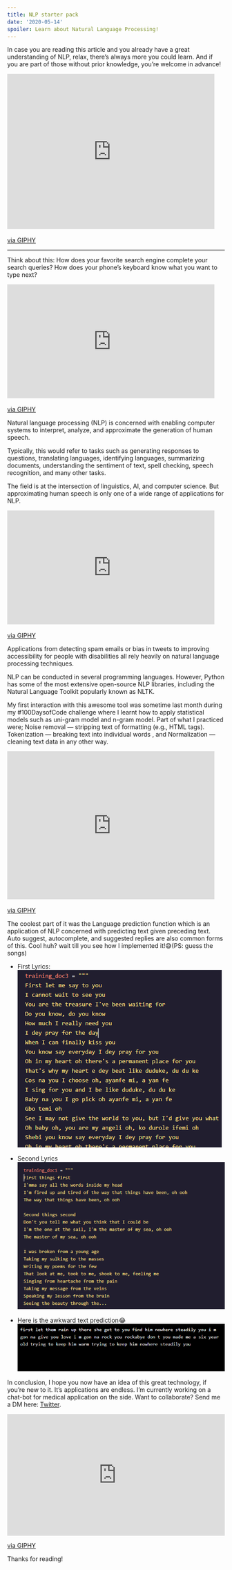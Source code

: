 ```yaml
---
title: NLP starter pack
date: '2020-05-14'
spoiler: Learn about Natural Language Processing!
---
```


In case you are reading this article and you already have a great understanding of NLP, relax, there’s always more you could learn. 
And if you are part of those without prior knowledge, you’re welcome in advance!

<iframe src="https://giphy.com/embed/Y3kr5FT7Q2NMHN7dkV" width="480" height="360" frameBorder="0" class="giphy-embed" allowFullScreen></iframe><p><a href="https://giphy.com/gifs/fun-slipknot-corey-taylor-Y3kr5FT7Q2NMHN7dkV">via GIPHY</a></p>


---

Think about this:
How does your favorite search engine complete your search queries? How does your phone’s keyboard know what you want to type next?

<iframe src="https://giphy.com/embed/d3mlE7uhX8KFgEmY" width="480" height="264" frameBorder="0" class="giphy-embed" allowFullScreen></iframe><p><a href="https://giphy.com/gifs/culture--think-hmm-d3mlE7uhX8KFgEmY">via GIPHY</a></p>


Natural language processing (NLP) is concerned with enabling computer systems to interpret, analyze, and approximate the generation of human speech. 

Typically, this would refer to tasks such as generating responses to questions, translating languages, identifying languages, summarizing documents, understanding the sentiment of text, spell checking, speech recognition, and many other tasks.

The field is at the intersection of linguistics, AI, and computer science. But approximating human speech is only one of a wide range of applications for NLP. 

<iframe src="https://giphy.com/embed/l4pTsNgkamxfk2ZLq" width="480" height="264" frameBorder="0" class="giphy-embed" allowFullScreen></iframe><p><a href="https://giphy.com/gifs/therundownbet-funny-comedy-l4pTsNgkamxfk2ZLq">via GIPHY</a></p>

Applications from detecting spam emails or bias in tweets to improving accessibility for people with disabilities all rely heavily on natural language processing techniques.

NLP can be conducted in several programming languages. However, Python has some of the most extensive open-source NLP libraries, including the Natural Language Toolkit popularly known as NLTK.

My first interaction with this awesome tool was sometime last month during my #100DaysofCode challenge where I learnt how to apply statistical models such as uni-gram model and n-gram model. Part of what I practiced were; Noise removal — stripping text of formatting (e.g., HTML tags). Tokenization — breaking text into individual words , and Normalization — cleaning text data in any other way.

<iframe src="https://giphy.com/embed/mXuPwCWpd2WLV5WCSQ" width="480" height="343" frameBorder="0" class="giphy-embed" allowFullScreen></iframe><p><a href="https://giphy.com/gifs/siliconvalleyhbo-hbo-nod-silicon-valley-mXuPwCWpd2WLV5WCSQ">via GIPHY</a></p>

The coolest part of it was the Language prediction function which is an application of NLP concerned with predicting text given preceding text. Auto suggest, autocomplete, and suggested replies are also common forms of this. Cool huh? wait till you see how I implemented it!😅(PS: guess the songs)

* First Lyrics:
![Pic one](./12-5-20(2).PNG)
* Second Lyrics
![Pic two](./12-5-20(4).PNG)

* Here is the awkward text prediction😂
![Pic nthree](./12-5-20(3).PNG)

In conclusion, I hope you now have an idea of this great technology, if you’re new to it. It’s applications are endless. I’m currently working on a chat-bot for medical application on the side. Want to collaborate?
Send me a DM here: [Twitter](https://twitter.com/thekenose).

<div style="width:100%;height:0;padding-bottom:56%;position:relative;"><iframe src="https://giphy.com/embed/MofCEgPBzin483sbon" width="100%" height="100%" style="position:absolute" frameBorder="0" class="giphy-embed" allowFullScreen></iframe></div><p><a href="https://giphy.com/gifs/Team-Penske-bow-bowing-MofCEgPBzin483sbon">via GIPHY</a></p>

Thanks for reading!